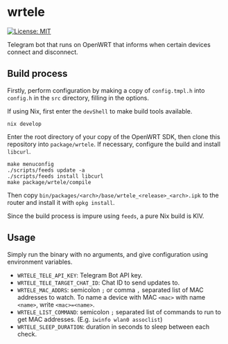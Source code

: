 # wrtele

[![License: MIT](https://img.shields.io/badge/License-MIT-yellow.svg)](https://opensource.org/licenses/MIT)

Telegram bot that runs on OpenWRT that informs when certain devices connect and
disconnect.

## Build process

Firstly, perform configuration by making a copy of `config.tmpl.h` into
`config.h` in the `src` directory, filling in the options.

If using Nix, first enter the `devShell` to make build tools available.

	nix develop

Enter the root directory of your copy of the OpenWRT SDK, then clone this
repository into `package/wrtele`. If necessary, configure the build and install
`libcurl`.

	make menuconfig
	./scripts/feeds update -a
	./scripts/feeds install libcurl
	make package/wrtele/compile

Then copy `bin/packages/<arch>/base/wrtele_<release>_<arch>.ipk` to the router and
install it with `opkg install`.

Since the build process is impure using `feeds`, a pure Nix build is KIV.

## Usage

Simply run the binary with no arguments, and give configuration using
environment variables.

* `WRTELE_TELE_API_KEY`: Telegram Bot API key.
* `WRTELE_TELE_TARGET_CHAT_ID`: Chat ID to send updates to.
* `WRTELE_MAC_ADDRS`: semicolon `;` or comma `,` separated list of MAC addresses
  to watch. To name a device with MAC `<mac>` with name `<name>`, write
  `<mac>=<name>`.
* `WRTELE_LIST_COMMAND`: semicolon `;` separated list of
  commands to run to get MAC addresses. (E.g. `iwinfo wlan0 assoclist`)
* `WRTELE_SLEEP_DURATION`: duration in seconds to sleep between each check.
